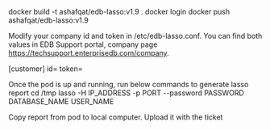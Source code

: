 docker build -t ashafqat/edb-lasso:v1.9 .
docker login
docker push ashafqat/edb-lasso:v1.9

Modify your company id and token in /etc/edb-lasso.conf. You can find both values in EDB Support portal, company page https://techsupport.enterprisedb.com/company. 

[customer]
id=
token=

Once the pod is up and running, run below commands to generate lasso report
cd /tmp
lasso -H IP_ADDRESS -p PORT --password PASSWORD DATABASE_NAME USER_NAME

Copy report from pod to local computer. Upload it with the ticket